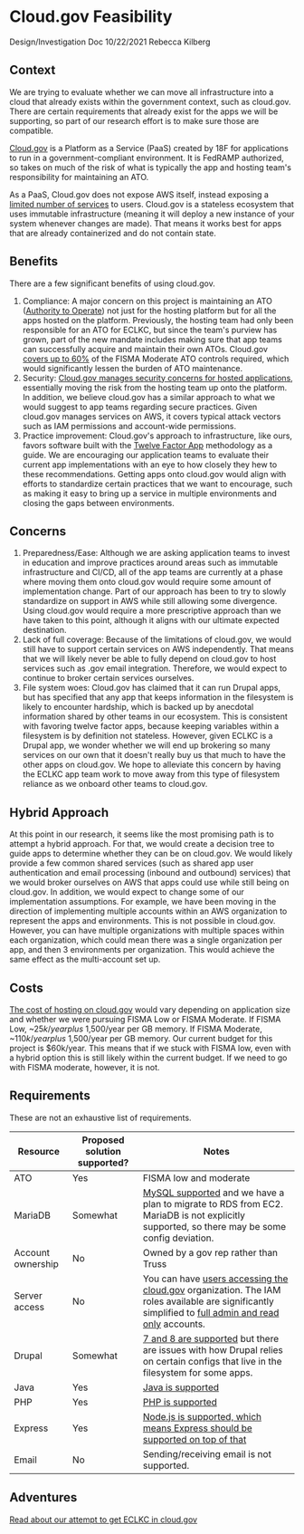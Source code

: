 # Cloud.gov Feasibility

Design/Investigation Doc
10/22/2021
Rebecca Kilberg

## Context

We are trying to evaluate whether we can move all infrastructure into a cloud that already exists within the government context, such as cloud.gov. There are certain requirements that already exist for the apps we will be supporting, so part of our research effort is to make sure those are compatible.

[Cloud.gov](https://cloud.gov/) is a Platform as a Service (PaaS) created by 18F for applications to run in a government-compliant environment. It is FedRAMP authorized, so takes on much of the risk of what is typically the app and hosting team's responsibility for maintaining an ATO.

As a PaaS, Cloud.gov does not expose AWS itself, instead exposing a [limited number of services](https://cloud.gov/docs/services/intro/) to users. Cloud.gov is a stateless ecosystem that uses immutable infrastructure (meaning it will deploy a new instance of your system whenever changes are made). That means it works best for apps that are already containerized and do not contain state.

## Benefits

There are a few significant benefits of using cloud.gov.

1. Compliance: A major concern on this project is maintaining an ATO ([Authority to Operate](https://www.acf.hhs.gov/digital-toolbox/content/acronyms)) not just for the hosting platform but for all the apps hosted on the platform. Previously, the hosting team had only been responsible for an ATO for ECLKC, but since the team's purview has grown, part of the new mandate includes making sure that app teams can successfully acquire and maintain their own ATOs. Cloud.gov [covers up to 60%](https://cloud.gov/docs/overview/cloudgov-benefits/#2-compliance-with-federal-requirements) of the FISMA Moderate ATO controls required, which would significantly lessen the burden of ATO maintenance.
1. Security: [Cloud.gov manages security concerns for hosted applications](https://cloud.gov/docs/overview/cloudgov-benefits/#1-security), essentially moving the risk from the hosting team up onto the platform. In addition, we believe cloud.gov has a similar approach to what we would suggest to app teams regarding secure practices. Given cloud.gov manages services on AWS, it covers typical attack vectors such as IAM permissions and account-wide permissions.
1. Practice improvement: Cloud.gov's approach to infrastructure, like ours, favors software built with the [Twelve Factor App](https://12factor.net/) methodology as a guide. We are encouraging our application teams to evaluate their current app implementations with an eye to how closely they hew to these recommendations. Getting apps onto cloud.gov would align with efforts to standardize certain practices that we want to encourage, such as making it easy to bring up a service in multiple environments and closing the gaps between environments.

## Concerns

1. Preparedness/Ease: Although we are asking application teams to invest in education and improve practices around areas such as immutable infrastructure and CI/CD, all of the app teams are currently at a phase where moving them onto cloud.gov would require some amount of implementation change. Part of our approach has been to try to slowly standardize on support in AWS while still allowing some divergence. Using cloud.gov would require a more prescriptive approach than we have taken to this point, although it aligns with our ultimate expected destination.
1. Lack of full coverage: Because of the limitations of cloud.gov, we would still have to support certain services on AWS independently. That means that we will likely never be able to fully depend on cloud.gov to host services such as .gov email integration. Therefore, we would expect to continue to broker certain services ourselves.
1. File system woes: Cloud.gov has claimed that it can run Drupal apps, but has specified that any app that keeps information in the filesystem is likely to encounter hardship, which is backed up by anecdotal information shared by other teams in our ecosystem. This is consistent with favoring twelve factor apps, because keeping variables within a filesystem is by definition not stateless. However, given ECLKC is a Drupal app, we wonder whether we will end up brokering so many services on our own that it doesn't really buy us that much to have the other apps on cloud.gov. We hope to alleviate this concern by having the ECLKC app team work to move away from this type of filesystem reliance as we onboard other teams to cloud.gov.

## Hybrid Approach

At this point in our research, it seems like the most promising path is to attempt a hybrid approach. For that, we would create a decision tree to guide apps to determine whether they can be on cloud.gov. We would likely provide a few common shared services (such as shared app user authentication and email processing (inbound and outbound) services) that we would broker ourselves on AWS that apps could use while still being on cloud.gov.
In addition, we would expect to change some of our implementation assumptions. For example, we have been moving in the direction of implementing multiple accounts within an AWS organization to represent the apps and environments. This is not possible in cloud.gov. However, you can have multiple organizations with multiple spaces within each organization, which could mean there was a single organization per app, and then 3 environments per organization. This would achieve the same effect as the multi-account set up.

## Costs

[The cost of hosting on cloud.gov](https://cloud.gov/pricing/) would vary depending on application size and whether we were pursuing FISMA Low or FISMA Moderate. If FISMA Low, ~$25k/year plus ~$1,500/year per GB memory. If FISMA Moderate, ~$110k/year plus ~$1,500/year per GB memory. Our current budget for this project is $60k/year. This means that if we stuck with FISMA low, even with a hybrid option this is still likely within the current budget. If we need to go with FISMA moderate, however, it is not.

## Requirements

These are not an exhaustive list of requirements.

| Resource          | Proposed solution supported? | Notes                                                                                                                                                                                                                                          |
| ----------------- | ---------------------------- | ---------------------------------------------------------------------------------------------------------------------------------------------------------------------------------------------------------------------------------------------- |
| ATO               | Yes                          | FISMA low and moderate                                                                                                                                                                                                                         |
| MariaDB           | Somewhat                     | [MySQL supported](https://cloud.gov/docs/services/relational-database/) and we have a plan to migrate to RDS from EC2. MariaDB is not explicitly supported, so there may be some config deviation.                                             |
| Account ownership | No                           | Owned by a gov rep rather than Truss                                                                                                                                                                                                           |
| Server access     | No                           | You can have [users accessing the cloud.gov](https://cloud.gov/docs/orgs-spaces/roles/) organization. The IAM roles available are significantly simplified to [full admin and read only](https://cloud.gov/docs/ops/aws-onboarding/) accounts. |
| Drupal            | Somewhat                     | [7 and 8 are supported](https://cloud.gov/docs/deployment/frameworks/) but there are issues with how Drupal relies on certain configs that live in the filesystem for some apps.                                                               |
| Java              | Yes                          | [Java is supported](https://cloud.gov/docs/deployment/frameworks/)                                                                                                                                                                             |
| PHP               | Yes                          | [PHP is supported](https://cloud.gov/docs/deployment/frameworks/)                                                                                                                                                                              |
| Express           | Yes                          | [Node.js is supported, which means Express should be supported on top of that](https://cloud.gov/docs/deployment/frameworks/)                                                                                                                  |
| Email             | No                           | Sending/receiving email is not supported.                                                                                                                                                                                                      |

## Adventures

[Read about our attempt to get ECLKC in cloud.gov](../research/applications/eclkc-cloudgov)
